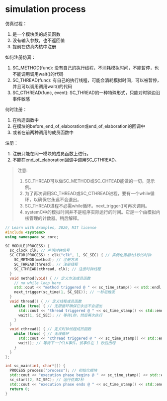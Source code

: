 # simulation process

仿真过程：

  1. 是一个模块类的成员函数
  2. 没有输入参数，也不返回值
  3. 提前在仿真内核中注册

如何注册仿真：

  1. SC_METHOD(func): 没有自己的执行线程，不消耗模拟时间，不能暂停，也不能调用调用wait()的代码
  2. SC_THREAD(func): 有自己的执行线程，可能会消耗模拟时间，可以被暂停，并且可以调用调用wait()的代码
  3. SC_CTHREAD(func, event): SC_THREAD的一种特殊形式，只能对时钟边沿事件敏感

何时注册：

  1. 在构造函数中
  2. 在模块的before_end_of_elaboration或end_of_elaboration的回调中
  3. 或者在前两种调用的成员函数中

注册：

  1. 注册只能在同一模块的成员函数上进行。
  2. 不能在end_of_elaboration回调中调用SC_CTHREAD。

> 注意:
>
> 1. SC_THREAD可以做SC_METHOD或SC_CHTEAD能做的一切。见示例。
> 2. 为了再次调用SC_THREAD或SC_CTHREAD进程，要有一个while循环，以确保它永远不会退出。
> 3. SC_THREAD进程不必需while循环。next_trigger()可再次调用。
> 4. systemC中的模拟时间并不是程序实际运行的时间。它是一个由模拟内核管理的计数器。稍后解释。

```c++
// Learn with Examples, 2020, MIT license
#include <systemc>
using namespace sc_core;

SC_MODULE(PROCESS) {
  sc_clock clk; // 声明时钟信号
  SC_CTOR(PROCESS) : clk("clk", 1, SC_SEC) { // 实例化周期为1秒的时钟
    SC_METHOD(method); // 注册方法
    SC_THREAD(thread); // 注册线程
    SC_CTHREAD(cthread, clk); // 注册时钟线程
  }
  void method(void) { // 定义方法成员函数
    // no while loop here
    std::cout << "method triggered @ " << sc_time_stamp() << std::endl;
    next_trigger(sc_time(1, SC_SEC)); // 一秒后触发
  }
  void thread() { // 定义线程成员函数
    while (true) { // 无限循环确保它永远不会退出
      std::cout << "thread triggered @ " << sc_time_stamp() << std::endl;
      wait(1, SC_SEC); // 等待1秒，然后再次执行
    }
  }
  void cthread() { // 定义时钟线程成员函数
    while (true) { // 无线循环
      std::cout << "cthread triggered @ " << sc_time_stamp() << std::endl;
      wait(); // 等待下一个CLK事件，该事件在 1 秒后出现
    }
  }
};

int sc_main(int, char*[]) {
  PROCESS process("process"); // 初始化模块
  std::cout << "execution phase begins @ " << sc_time_stamp() << std::endl;
  sc_start(2, SC_SEC); // 运行仿真2秒
  std::cout << "execution phase ends @ " << sc_time_stamp() << std::endl;
  return 0;
}
```

